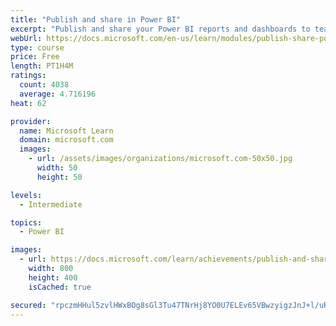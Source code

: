 ```yaml
---
title: "Publish and share in Power BI"
excerpt: "Publish and share your Power BI reports and dashboards to teammates in your organization or to everyone on the web."
webUrl: https://docs.microsoft.com/en-us/learn/modules/publish-share-power-bi/
type: course
price: Free
length: PT1H4M
ratings:
  count: 4038
  average: 4.716196
heat: 62

provider:
  name: Microsoft Learn
  domain: microsoft.com
  images:
    - url: /assets/images/organizations/microsoft.com-50x50.jpg
      width: 50
      height: 50

levels:
  - Intermediate

topics:
  - Power BI

images:
  - url: https://docs.microsoft.com/learn/achievements/publish-and-share-with-power-bi-desktop-social.png
    width: 800
    height: 400
    isCached: true

secured: "rpczmHHul5zvlHWxBOg8sGl3Tu47TNrHj8YO0U7ELEv65VBwzyigzJnJ+l/uR65wf6kyfOc0mjnntd6HaG0X208/ND3acO9pJ7tHlAOnf8e6OirzWJPuvJJm0D+/KCtRpyP+8jubUGGSjQUDz3ymBhU9bhk+VRIMorz/8K4N3kRu0icSaoY4xw5CBHzzc67VfzqbT/4L2icqc9W9MGyJgfPFfjNfCerZmiZhQ4z3mQlYbvVSOb5omkzaxMS6fA8ilLvAzRUDO/6927zxRawi5rlsWDSPwN1yIXTXli6Irv5eFZk90u/bkeCmvQVpA4nLhiy4b9LpeH9TyDlDKQ1yR52ikJFhitdvk6Lkfmf0m5MxYbR0Sut/lriY4kPLBDqs1+F8XhXcRTiEN1aEBvf9s6ZM7gNpao+DfalbksFraWw=;GB3tTgREHZ0piFOXyccvVA=="
---
```


